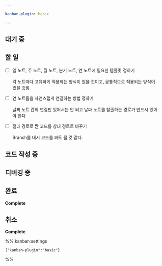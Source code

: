 ```yaml
---

kanban-plugin: basic

---
```


## 대기 중



## 할 일

- [ ] 일 노트, 주 노트, 월 노트, 분기 노트, 연 노트에 필요한 템플릿 정하기<br><br>각 노트마다 고유하게 적용되는 양식이 있을 것이고, 공통적으로 적용되는 양식이 있을 것임.
- [ ] 연 노트들을 자연스럽게 연결하는 방법 정하기<br><br>날짜 노트 간의 연결만 있어서는 안 되고 날짜 노트를 탈출하는 경로가 반드시 있어야 한다.
- [ ] 절대 경로로 짠 코드를 상대 경로로 바꾸기<br><br>Branch를 내서 코드를 짜도 될 것 같다.


## 코드 작성 중



## 디버깅 중



## 완료

**Complete**


## 취소

**Complete**




%% kanban:settings
```
{"kanban-plugin":"basic"}
```
%%